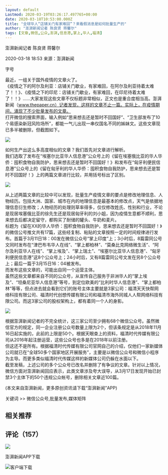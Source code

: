 ```yaml
---
layout: default
Lastmod: 2020-03-19T03:26:17.497765+00:00
date: 2020-03-18T10:53:00.000Z
title: "全球华人“店铺关门有家难回”？来看假消息是如何批量生产的"
author: "澎湃新闻记者 陈良贤 蒋馨尔"
tags: [文章,微信,公众,澎湃,信息港,掌上,华人,福清]
---
```


澎湃新闻记者 陈良贤 蒋馨尔

2020-03-18 18:53 来源：澎湃新闻

字号

最近，一组关于国外疫情的文章火了。  
《疫情之下的阿尔及利亚：店铺关门歇业，有家难回，在阿尔及利亚待着太难了！！》、《疫情之下的印尼：店铺关门歇业，有家难回，在印尼待着太难了！！》……大家发现这些文章不仅标题非常相似，正文也是重合度相当高。澎湃新闻（www.thepaper.cn）记者发现，这样的文章不止一篇。实际上，在疫情期间，涌现了不少批量发布的文章。  
打开微信的搜索界面，输入例如“思来想去还是暂时不回国好”、“卫生部发布了10个易感染新冠风险场所”，都能一气儿出现一串仅国名不同的姊妹文。这些文章现已多半被删除，但截图如下。  

![](https://images.weserv.nl/?url=https%3A//imagecloud.thepaper.cn/thepaper/image/57/774/756.gif)

如何生产出这么多高度相似的文章？我们首先对文章进行解析。  
我们选取了发布在“埃塞尔比亚华人信息港”公众号上的《留在埃塞俄比亚的华人华侨：囤积食物自我防护，思来想去还是暂时不回国好！》和发布在“匈牙利便民信息港”公众号上的《留在匈牙利的华人华侨：囤积食物自我防护，思来想去还是暂时不回国好！》上的两篇文章进行比较，并用括号标出了区别。  

![](https://images.weserv.nl/?url=https%3A//imagecloud.thepaper.cn/thepaper/image/57/781/243.jpg)

从上述两篇文章的比较中可以发现，批量生产疫情文章的要点是修改地理信息、人物经历。包括大洲、国家、城市在内的地理信息是最基本的修改点，天气是依据地理信息衍生修改；人物经历的处理则草率得多，仅仅修改姓氏、性别和行业，不论是现居埃塞俄比亚的徐先生还是现居匈牙利的刘小姐，因为疫情生意都不顺利，思来想去后都决定留守，都购买了耐储的罐头、牛奶和麦片。  
标题为《留在XX的华人华侨：囤积食物自我防护，思来想去还是暂时不回国好！》的微信公号推文共有17篇，这些经复制、粘贴的文章按照一定的时间规律进行发布。首篇于3月11日18：00发在微信公众号“掌上印度”上；3小时后，8篇雷同公号文同时发布在“津巴布韦华人在线”、“掌上都柏林”、“莫桑比克网络微生活”、“阿尔及利亚华人在线”、“掌上埃及”、“掌上瑞土”、“埃塞尔比亚华人信息港”、“匈牙利便民信息港”这8个公众号上；24小时后，又有8篇雷同公号文发在另8个公众号上；最后一篇于3月15日16：04被发布。  
而发布这些文章的，可能出自同一个运营主体。  
虽然这些文章都来自不同的公众号，从宣传自己服务于非洲华人的“掌上埃及”、“坦桑尼亚华人信息港”等号，到定位欧美的“比利时华人信息港”、“掌上都柏林”等等，但点进去就会看到它们的账号主体主要就是3家公司：福清天天快帮网络科技有限公司、福清时代创想传媒有限公司和福清市海外同城人人帮网络科技有限公司。而这3家公司的股权架构上，都有着同一个人的身影。  

![](https://images.weserv.nl/?url=https%3A//imagecloud.thepaper.cn/thepaper/image/57/781/214.jpg)

根据澎湃新闻记者的不完全统计，这三家公司至少拥有68个微信公众号。虽然微信官方的规定，同一企业注册公众号数量上限为2个，但该条规定是从2018年11月16日起实施的，此前的上限是50个。根据天眼查上的资料，福清时代传媒有限公司从2016年起注册运营，这些公众号也多是在2018年以前注册。  
但这还不是所有。根据福清时代传媒有限公司官网自己的介绍，仅他们一家新媒体公司就已在“全球50多个国家地区开展服务”，主要是以微信公众号和微信小程序为主导。而更多类似福清时代传媒这样的新媒体公司仍躲在水面以下。  
截至发稿，上述公司的多个公众号已改名并删除了有争议的文章。针对以上情况，微信方面对澎湃新闻回应表示，此类文章涉及夸大误导，从3月17日发现开始已封禁3个主体下的50个违规公众帐号，删除相关文章近100篇。

(本文来自澎湃新闻，更多原创资讯请下载“澎湃新闻”APP)

关键词 >> 微信公众号,批量发布,媒体矩阵

相关推荐
----

评论（157）
-------

[![](https://images.weserv.nl/?url=https%3A//file.thepaper.cn/www/v3/img/ppzp.jpg%3Ft%3D20160926)](https://www.thepaper.cn/work_us.jsp)

澎湃新闻APP下载

![客户端下载](https://images.weserv.nl/?url=https%3A//file.thepaper.cn/www/v3/img/app_down.png)

